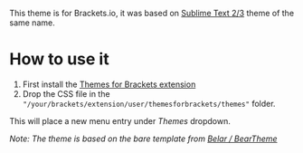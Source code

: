 This theme is for Brackets.io, it was based on [Sublime Text 2/3](https://github.com/justindmartin1/superman-color-scheme) theme of the same name.

# How to use it

1. First install the [Themes for Brackets extension](https://github.com/Jacse/themes-for-brackets) 
2. Drop the CSS file in the `"/your/brackets/extension/user/themesforbrackets/themes"` folder.

This will place a new menu entry under *Themes* dropdown. 

*Note: The theme is based on the bare template from [Belar / BearTheme](https://github.com/Belar/BearTheme)*